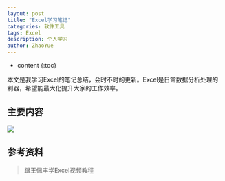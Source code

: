 ```yaml
---
layout: post
title: "Excel学习笔记"
categories: 软件工具
tags: Excel
description: 个人学习
author: ZhaoYue
---
```


* content
{:toc}

本文是我学习Excel的笔记总结，会时不时的更新。Excel是日常数据分析处理的利器，希望能最大化提升大家的工作效率。




## 主要内容


![](https://raw.githubusercontent.com/woaielf/woaielf.github.io/master/_posts/Pic/5-Excel1.png)


## 参考资料

> 跟王佩丰学Excel视频教程